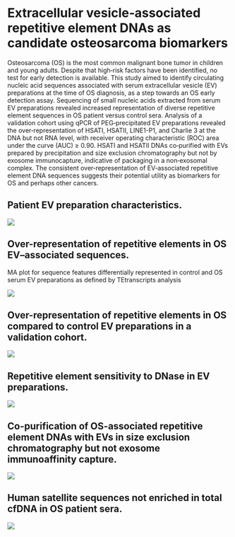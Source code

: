 
<!-- README.md is generated from README.Rmd. Please edit that file -->

# Extracellular vesicle‐associated repetitive element DNAs as candidate osteosarcoma biomarkers

Osteosarcoma (OS) is the most common malignant bone tumor in children
and young adults. Despite that high‐risk factors have been identified,
no test for early detection is available. This study aimed to identify
circulating nucleic acid sequences associated with serum extracellular
vesicle (EV) preparations at the time of OS diagnosis, as a step towards
an OS early detection assay. Sequencing of small nucleic acids extracted
from serum EV preparations revealed increased representation of diverse
repetitive element sequences in OS patient versus control sera. Analysis
of a validation cohort using qPCR of PEG‐precipitated EV preparations
revealed the over‐representation of HSATI, HSATII, LINE1-P1, and Charlie
3 at the DNA but not RNA level, with receiver operating characteristic
(ROC) area under the curve (AUC) ≥ 0.90. HSATI and HSATII DNAs
co‐purified with EVs prepared by precipitation and size exclusion
chromatography but not by exosome immunocapture, indicative of packaging
in a non‐exosomal complex. The consistent over‐representation of
EV‐associated repetitive element DNA sequences suggests their potential
utility as biomarkers for OS and perhaps other cancers.

## Patient EV preparation characteristics.

![](doc/final_figures/fig_01.png)

## Over-representation of repetitive elements in OS EV–associated sequences.

MA plot for sequence features differentially represented in control and
OS serum EV preparations as defined by TEtranscripts analysis

![](doc/final_figures/fig_02.png)

## Over-representation of repetitive elements in OS compared to control EV preparations in a validation cohort.

![](doc/final_figures/fig_03.png)

## Repetitive element sensitivity to DNase in EV preparations.

![](doc/final_figures/fig_04.png)

## Co-purification of OS-associated repetitive element DNAs with EVs in size exclusion chromatography but not exosome immunoaffinity capture.

![](doc/final_figures/fig_05.png)

## Human satellite sequences not enriched in total cfDNA in OS patient sera.

![](doc/final_figures/fig_06.png)
